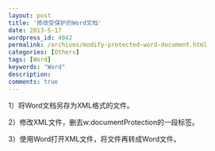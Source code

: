 ```yaml
---
layout: post
title: '修改受保护的Word文档'
date: 2013-5-17
wordpress_id: 4042
permalink: /archives/modify-protected-word-document.html
categories: [Others]
tags: [Word]
keywords: "Word"
description: 
comments: true
---
```

1）将Word文档另存为XML格式的文件。

2）修改XML文件，删去w:documentProtection的一段标签。

3）使用Word打开XML文件，将文件再转成Word文件。
